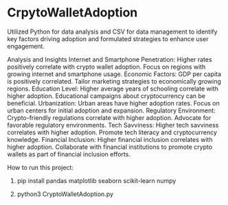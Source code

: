 # CrpytoWalletAdoption
Utilized Python for data analysis and CSV for data management to identify key factors driving adoption and formulated strategies to enhance user engagement.


Analysis and Insights
Internet and Smartphone Penetration: Higher rates positively correlate with crypto wallet adoption. Focus on regions with growing internet and smartphone usage.
Economic Factors: GDP per capita is positively correlated. Tailor marketing strategies to economically growing regions.
Education Level: Higher average years of schooling correlate with higher adoption. Educational campaigns about cryptocurrency can be beneficial.
Urbanization: Urban areas have higher adoption rates. Focus on urban centers for initial adoption and expansion.
Regulatory Environment: Crypto-friendly regulations correlate with higher adoption. Advocate for favorable regulatory environments.
Tech Savviness: Higher tech savviness correlates with higher adoption. Promote tech literacy and cryptocurrency knowledge.
Financial Inclusion: Higher financial inclusion correlates with higher adoption. Collaborate with financial institutions to promote crypto wallets as part of financial inclusion efforts.

How to run this project:
1. pip install pandas matplotlib seaborn scikit-learn numpy

2. python3 CryptoWalletAdoption.py
